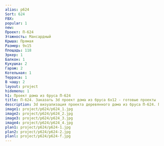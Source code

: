 ```yaml
---
alias: p624
Sort: 624
FBX: 
popular: 1
new: 
Проект: П-624
Этажность: Мансардный
Крыша: Прямая
Размер: 9х15
Площадь: 118
Эркер: 1
Балкон: 1
Кукушка: 2
Гараж: 2
Котельная: 1
Терраса: 1
В чашу: 2
layout: project
hidemenu: 1
h1: Проект дома из бруса П-624
title: П-624. Заказать 3d проект дома из бруса 6х12 - готовые проекты
description: 3d визуализация проекта деревянного дома из бруса П-624. Площадь 118 м2, размер 6х12. Вы можете внести любые изменения в проект.
image1: project/p624/p624_1.jpg
image2: project/p624/p624_2.jpg
image3: project/p624/p624_3.jpg
image4: project/p624/p624_4.jpg
plan1: project/p624/p624-1.jpg
plan2: project/p624/p624-2.jpg
planl: project/p624/p624-f.jpg
---
```

